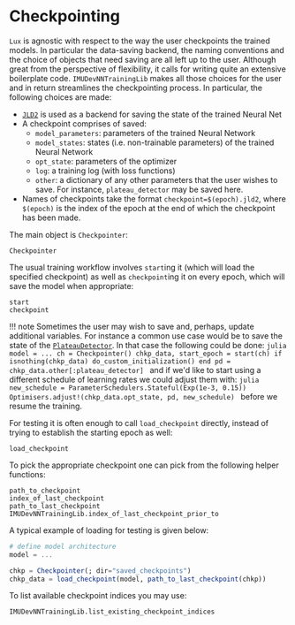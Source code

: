 # Checkpointing

`Lux` is agnostic with respect to the way the user checkpoints the trained models. In particular the data-saving backend, the naming conventions and the choice of objects that need saving are all left up to the user. Although great from the perspective of flexibility, it calls for writing quite an extensive boilerplate code. `IMUDevNNTrainingLib` makes all those choices for the user and in return streamlines the checkpointing process. In particular, the following choices are made:

- [`JLD2`](https://github.com/JuliaIO/JLD2.jl) is used as a backend for saving the state of the trained Neural Net
- A checkpoint comprises of saved:
  - `model_parameters`: parameters of the trained Neural Network
  - `model_states`: states (i.e. non-trainable parameters) of the trained Neural Network
  - `opt_state`: parameters of the optimizer
  - `log`: a training log (with loss functions)
  - `other`: a dictionary of any other parameters that the user wishes to save. For instance, `plateau_detector` may be saved here.
- Names of checkpoints take the format `checkpoint=$(epoch).jld2`, where `$(epoch)` is the index of the epoch at the end of which the checkpoint has been made.

The main object is `Checkpointer`:
```@docs
Checkpointer
```

The usual training workflow involves `start`ing it (which will load the specified checkpoint) as well as `checkpoint`ing it on every epoch, which will save the model when appropriate:

```@docs
start
checkpoint
```

!!! note
    Sometimes the user may wish to save and, perhaps, update additional variables. For instance a common use case would be to save the state of the [`PlateauDetector`](@ref). In that case the following could be done:
    ```julia
    model = ...
    ch = Checkpointer()
    chkp_data, start_epoch = start(ch)
    if isnothing(chkp_data)
        do_custom_initialization()
    end
    pd = chkp_data.other[:plateau_detector]
    ```
    and if we'd like to start using a different schedule of learning rates we could adjust them with:
    ```julia
    new_schedule = ParameterSchedulers.Stateful(Exp(1e-3, 0.15))
    Optimisers.adjust!(chkp_data.opt_state, pd, new_schedule)
    ```
    before we resume the training.

For testing it is often enough to call `load_checkpoint` directly, instead of trying to establish the starting epoch as well:

```@docs
load_checkpoint
```

To pick the appropriate checkpoint one can pick from the following helper functions:

```@docs
path_to_checkpoint
index_of_last_checkpoint
path_to_last_checkpoint
IMUDevNNTrainingLib.index_of_last_checkpoint_prior_to
```

A typical example of loading for testing is given below:

```julia
# define model architecture
model = ...

chkp = Checkpointer(; dir="saved_checkpoints")
chkp_data = load_checkpoint(model, path_to_last_checkpoint(chkp))
```

To list available checkpoint indices you may use:

```@docs
IMUDevNNTrainingLib.list_existing_checkpoint_indices
```